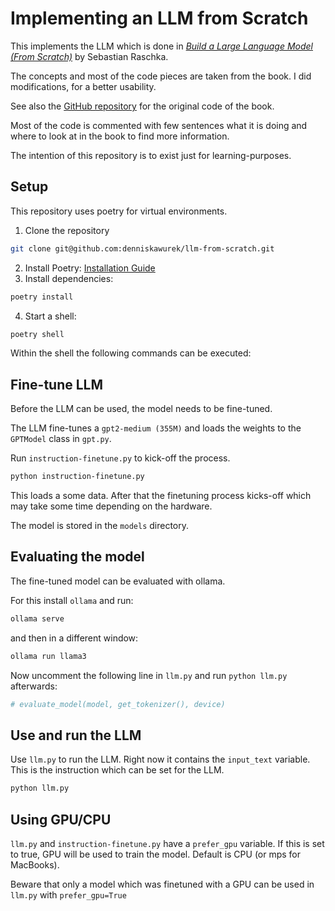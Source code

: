 # Implementing an LLM from Scratch

This implements the LLM which is done in [*Build a Large Language Model (From Scratch)*](https://www.manning.com/books/build-a-large-language-model-from-scratch) by Sebastian Raschka.

The concepts and most of the code pieces are taken from the book. I did modifications, for a better usability.

See also the [GitHub repository](https://github.com/rasbt/LLMs-from-scratch) for the original code of the book.

Most of the code is commented with few sentences what it is doing and where to look at in the book to find more information.

The intention of this repository is to exist just for learning-purposes.

## Setup

This repository uses poetry for virtual environments.

1. Clone the repository
```sh
git clone git@github.com:denniskawurek/llm-from-scratch.git
```
2. Install Poetry: [Installation Guide](https://python-poetry.org/docs/#installation)
3. Install dependencies:
```sh
poetry install
```
4. Start a shell:
```sh
poetry shell
```

Within the shell the following commands can be executed:

## Fine-tune LLM

Before the LLM can be used, the model needs to be fine-tuned.

The LLM fine-tunes a `gpt2-medium (355M)` and loads the weights to the `GPTModel` class in `gpt.py`.

Run `instruction-finetune.py` to kick-off the process.

```sh
python instruction-finetune.py
```

This loads a some data. After that the finetuning process kicks-off which may take some time depending on the hardware.

The model is stored in the `models` directory.

## Evaluating the model

The fine-tuned model can be evaluated with ollama.

For this install `ollama` and run:

```sh
ollama serve
```

and then in a different window:

```sh
ollama run llama3
```

Now uncomment the following line in `llm.py` and run `python llm.py` afterwards:
```python
# evaluate_model(model, get_tokenizer(), device)
```

## Use and run the LLM

Use `llm.py` to run the LLM. Right now it contains the `input_text` variable. This is the instruction which can be set for the LLM.

```sh
python llm.py
```

## Using GPU/CPU

`llm.py` and `instruction-finetune.py` have a `prefer_gpu` variable. If this is set to true, GPU will be used to train the model. Default is CPU (or mps for MacBooks).

Beware that only a model which was finetuned with a GPU can be used in `llm.py` with `prefer_gpu=True`